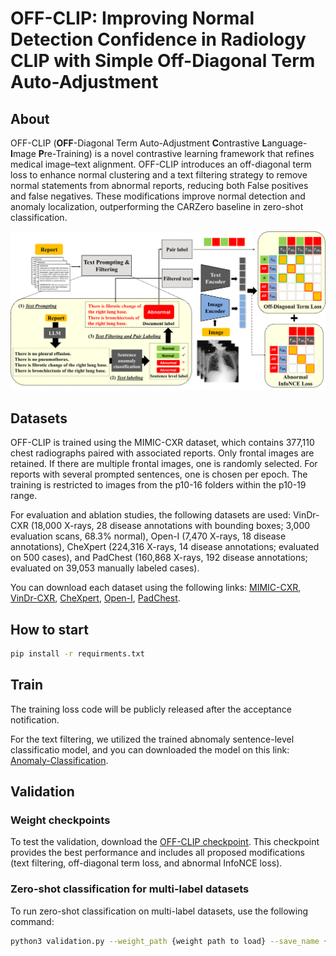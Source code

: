 # OFF-CLIP: Improving Normal Detection Confidence in Radiology CLIP with Simple Off-Diagonal Term Auto-Adjustment

## About
OFF-CLIP (**OFF**-Diagonal Term Auto-Adjustment **C**ontrastive **L**anguage-**I**mage **P**re-Training) is a novel contrastive learning framework that refines medical image–text alignment. OFF-CLIP introduces an off-diagonal term loss to enhance normal clustering and a text filtering strategy to remove normal statements from abnormal reports, reducing both False positives and false negatives. These modifications improve normal detection and anomaly localization, outperforming the CARZero baseline in zero-shot classification.

![alt text](offclip_figure.png)

## Datasets
OFF-CLIP is trained using the MIMIC-CXR dataset, which contains 377,110 chest radiographs paired with associated reports. Only frontal images are retained. If there are multiple frontal images, one is randomly selected. For reports with several prompted sentences, one is chosen per epoch. The training is restricted to images from the p10-16 folders within the p10-19 range.

For evaluation and ablation studies, the following datasets are used: VinDr-CXR (18,000 X-rays, 28 disease annotations with bounding boxes; 3,000 evaluation scans, 68.3% normal), Open-I (7,470 X-rays, 18 disease annotations), CheXpert (224,316 X-rays, 14 disease annotations; evaluated on 500 cases), and PadChest (160,868 X-rays, 192 disease annotations; evaluated on 39,053 manually labeled cases).

You can download each dataset using the following links: [MIMIC-CXR](https://physionet.org/content/mimic-cxr/2.0.0/), [VinDr-CXR](https://physionet.org/content/vindr-cxr/1.0.0/), [CheXpert](https://stanfordaimi.azurewebsites.net/datasets/23c56a0d-15de-405b-87c8-99c30138950c), [Open-I](https://openi.nlm.nih.gov/faq), [PadChest](http://bimcv.cipf.es/bimcv-projects/padchest/).

## How to start
```bash
pip install -r requirments.txt
```

## Train
The training loss code will be publicly released after the acceptance notification. 

For the text filtering, we utilized the trained abnomaly sentence-level classificatio model, and you can downloaded the model on this link: [Anomaly-Classification](https://drive.google.com/file/d/1QuRSJBnaj5Plj_XAxRE8XsyjESLyS9wb/view?usp=drive_link).

## Validation
### Weight checkpoints  
To test the validation, download the [OFF-CLIP checkpoint](https://drive.google.com/file/d/1JmfB2jbl-58aBrxRwaMrGjhPNUUjKNC-/view?usp=drive_link). This checkpoint provides the best performance and includes all proposed modifications (text filtering, off-diagonal term loss, and abnormal InfoNCE loss).

### Zero-shot classification for multi-label datasets
To run zero-shot classification on multi-label datasets, use the following command:
```bash
python3 validation.py --weight_path {weight path to load} --save_name {name to save similarities and results} -c configs/offclip.yaml
```
